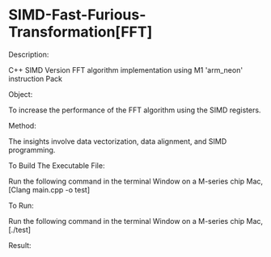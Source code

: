 # SIMD-Fast-Furious-Transformation[FFT]

Description:

C++ SIMD Version FFT algorithm implementation using M1 'arm_neon' instruction Pack

Object:

To increase the performance of the FFT algorithm using the SIMD registers. 

Method:

The insights involve data vectorization, data alignment, and SIMD programming.

To Build The Executable File:

Run the following command in the terminal Window on a M-series chip Mac,
[Clang main.cpp -o test]

To Run:

Run the following command in the terminal Window on a M-series chip Mac,
[./test]

Result:

